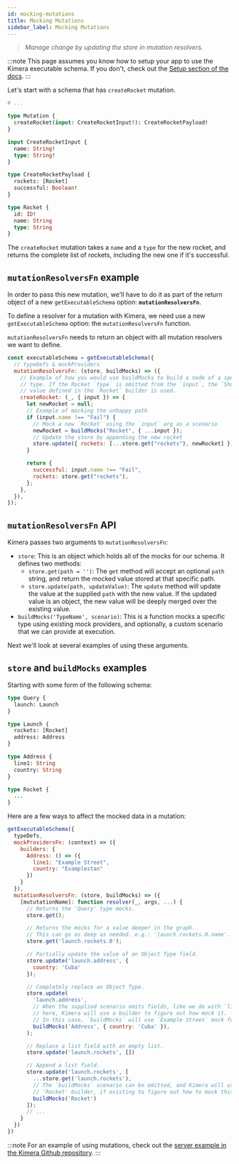 ```yaml
---
id: mocking-mutations
title: Mocking Mutations
sidebar_label: Mocking Mutations
---
```


> _Manage change by updating the store in mutation resolvers._

:::note
This page assumes you know how to setup your app to use the Kimera executable schema. If you don't, check out the [Setup section of the docs](/graphql-kimera/docs/setup).
:::

Let's start with a schema that has `createRocket` mutation.

```graphql
# ...

type Mutation {
  createRocket(input: CreateRocketInput!): CreateRocketPayload!
}

input CreateRocketInput {
  name: String!
  type: String!
}

type CreateRocketPayload {
  rockets: [Rocket]
  successful: Boolean!
}

type Rocket {
  id: ID!
  name: String
  type: String
}
```

The `createRocket` mutation takes a `name` and a `type` for the new rocket, and returns the complete list of rockets, including the new one if it's successful.

## `mutationResolversFn` example

In order to pass this new mutation, we'll have to do it as part of the return object of a new `getExecutableSchema` option: **`mutationResolversFn`**.

To define a resolver for a mutation with Kimera, we need use a new `getExecutableSchema` option: the `mutationResolversFn` function.

`mutationResolversFn` needs to return an object with all mutation resolvers we want to define.

```js {3,7,12,14,19}
const executableSchema = getExecutableSchema({
  // typeDefs & mockProviders
  mutationResolversFn: (store, buildMocks) => ({
    // Example of how you would use buildMocks to build a node of a specific
    // type. If the Rocket `type` is omitted from the `input`, the `Shuttle`
    // value defined in the `Rocket` builder is used.
    createRocket: (_, { input }) => {
      let newRocket = null;
      // Example of mocking the unhappy path
      if (input.name !== "Fail") {
        // Mock a new `Rocket` using the `input` arg as a scenario
        newRocket = buildMocks("Rocket", { ...input });
        // Update the store by appending the new rocket
        store.update({ rockets: [...store.get("rockets"), newRocket] });
      }

      return {
        successful: input.name !== "Fail",
        rockets: store.get("rockets"),
      };
    },
  }),
});
```

## `mutationResolversFn` API

Kimera passes two arguments to `mutationResolversFn`:

- `store`: This is an object which holds all of the mocks for our schema. It defines two methods:
  - `store.get(path = '')`: The `get` method will accept an optional `path` string, and return the mocked value stored at that specific path.
  - `store.update(path, updateValue)`: The `update` method will update the value at the supplied `path` with the new value. If the updated value is an object, the new value will be deeply merged over the existing value.
- `buildMocks('TypeName', scenario)`: This is a function mocks a specific type using existing mock providers, and optionally, a custom scenario that we can provide at execution.

Next we'll look at several examples of using these arguments.

## `store` and `buildMocks` examples

Starting with some form of the following schema:

```graphql
type Query {
  launch: Launch
}

type Launch {
  rockets: [Rocket]
  address: Address
}

type Address {
  line1: String
  country: String
}

type Rocket {
  ...
}
```

Here are a few ways to affect the mocked data in a mutation:

```js
getExecutableSchema({
  typeDefs,
  mockProvidersFn: (context) => ({
    builders: {
      Address: () => ({
        line1: "Example Street",
        country: "Examplestan"
      })
    }
  }),
  mutationResolversFn: (store, buildMocks) => ({
    [mututationName]: function resolver(_, args, ...) {
      // Returns the 'Query' type mocks.
      store.get();

      // Returns the mocks for a value deeper in the graph.
      // This can go as deep as needed. e.g.: 'launch.rockets.0.name'.
      store.get('launch.rockets.0');

      // Partially update the value of an Object Type field.
      store.update('launch.address', {
        country: 'Cuba'
      });

      // Completely replace an Object Type.
      store.update(
        'launch.address',
        // When the supplied scenario omits fields, like we do with `line1`
        // here, Kimera will use a builder to figure out how mock it.
        // In this case, `buildMocks` will use `Example Street` mock for the `line1` field.
        buildMocks('Address', { country: 'Cuba' }),
      );

      // Replace a list field with an empty list.
      store.update('launch.rockets', [])

      // Append a list field.
      store.update('launch.rockets', [
        ...store.get('launch.rockets'),
        // The `buildMocks` scenario can be omitted, and Kimera will use the
        // 'Rocket' builder, if existing to figure out how to mock this type.
        buildMocks('Rocket')
      ]);
      // ...
    }
  })
})
```

:::note
For an example of using mutations, check out the [server example in the Kimera Github repository](https://github.com/lola-tech/graphql-kimera/tree/master/examples/server).
:::
